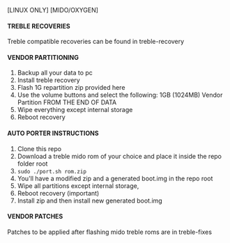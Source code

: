 [LINUX ONLY] [MIDO/OXYGEN]

#### TREBLE RECOVERIES ####
Treble compatible recoveries can be found in treble-recovery

#### VENDOR PARTITIONING ####
1. Backup all your data to pc
2. Install treble recovery
3. Flash 1G repartition zip provided here
4. Use the volume buttons and select the following:
	1GB (1024MB) Vendor Partition
	FROM THE END OF DATA
5. Wipe everything except internal storage
6. Reboot recovery

#### AUTO PORTER INSTRUCTIONS ####
1. Clone this repo
2. Download a treble mido rom of your choice and place it inside the repo folder root
3. `sudo ./port.sh rom.zip`
4. You'll have a modified zip and a generated boot.img in the repo root
5. Wipe all partitions except internal storage, 
6. Reboot recovery (important)
7. Install zip and then install new generated boot.img

#### VENDOR PATCHES ####
Patches to be applied after flashing mido treble roms are in treble-fixes
